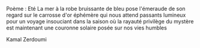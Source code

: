 Poème :
	Eté 
 La mer
 à la robe bruissante de bleu
 pose l'émeraude de son regard
 sur le carrosse d'or éphémère
 qui nous attend
 passants lumineux
 pour un voyage insouciant
 dans la saison
 où la rayauté
 privilège du mystère
 est maintenant une couronne solaire
 posée
 sur nos vies humbles

 Kamal Zerdoumi
